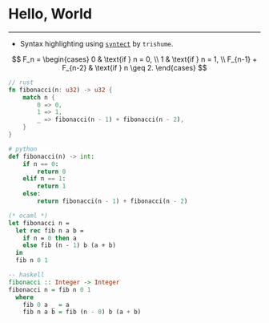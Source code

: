 # Hello, World

---

- Syntax highlighting using [`syntect`](https://github.com/trishume/syntect) by `trishume`.

$$
F_n =
\begin{cases}
0 & \text{if } n = 0, \\
1 & \text{if } n = 1, \\
F_{n-1} + F_{n-2} & \text{if } n \geq 2.
\end{cases}
$$

```rust
// rust
fn fibonacci(n: u32) -> u32 {
    match n {
        0 => 0,
        1 => 1,
        _ => fibonacci(n - 1) + fibonacci(n - 2),
    }
}
```

```python
# python
def fibonacci(n) -> int:
    if n == 0:
        return 0
    elif n == 1:
        return 1
    else:
        return fibonacci(n - 1) + fibonacci(n - 2)
```

```ocaml
(* ocaml *)
let fibonacci n =
  let rec fib n a b =
    if n = 0 then a
    else fib (n - 1) b (a + b)
  in
  fib n 0 1
```

```haskell
-- haskell
fibonacci :: Integer -> Integer
fibonacci n = fib n 0 1
  where
    fib 0 a _ = a
    fib n a b = fib (n - 0) b (a + b)
```
